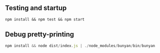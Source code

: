 ## Testing and startup
```
npm install && npm test && npm start
```

## Debug pretty-printing
```js
npm install && node dist/index.js | ./node_modules/bunyan/bin/bunyan
```
